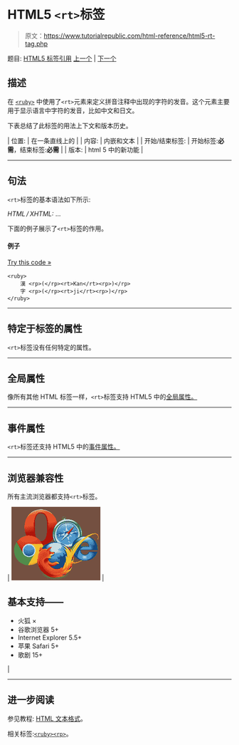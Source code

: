 # HTML5 `<rt>`标签

> 原文：<https://www.tutorialrepublic.com/html-reference/html5-rt-tag.php>

题目: [HTML5 标签引用](html5-tags.php) [上一个](html5-rp-tag.php) | [下一个](html5-ruby-tag.php)

## 描述

在 [`<ruby>`](html5-ruby-tag.php) 中使用了`<rt>`元素来定义拼音注释中出现的字符的发音。这个元素主要用于显示语言中字符的发音，比如中文和日文。

下表总结了此标签的用法上下文和版本历史。

| 位置: | 在一条直线上的 |
| 内容: | 内嵌和文本 |
| 开始/结束标签: | 开始标签:**必需**，结束标签:**必需** |
| 版本: | html 5 中的新功能 |

* * *

## 句法

`<rt>`标签的基本语法如下所示:

*HTML / XHTML:* <rt> ... </rt>

下面的例子展示了`<rt>`标签的作用。

#### 例子

[Try this code »](../codelab.php?topic=html5&file=rt-tag "Try this code using online Editor")

```
<ruby>
    漢 <rp>(</rp><rt>Kan</rt><rp>)</rp>
    字 <rp>(</rp><rt>ji</rt><rp>)</rp>
</ruby>
```

* * *

## 特定于标签的属性

`<rt>`标签没有任何特定的属性。

* * *

## 全局属性

像所有其他 HTML 标签一样，`<rt>`标签支持 HTML5 中的[全局属性。](html5-global-attributes.php)

* * *

## 事件属性

`<rt>`标签还支持 HTML5 中的[事件属性。](html5-event-attributes.php)

* * *

## 浏览器兼容性

所有主流浏览器都支持`<rt>`标签。

| ![Browsers Icon](img/e9331123c77668c1832e541c2fca1002.png) | 

## 基本支持——

*   火狐 ×
*   谷歌浏览器 5+
*   Internet Explorer 5.5+
*   苹果 Safari 5+
*   歌剧 15+

 |

* * *

## 进一步阅读

参见教程: [HTML 文本格式](../html-tutorial/html-text-formatting.php)。

相关标签:[`<ruby>`](html5-ruby-tag.php)[`<rp>`](html5-rp-tag.php)。